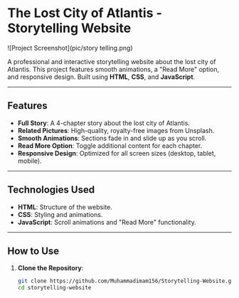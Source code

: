 # The Lost City of Atlantis - Storytelling Website

![Project Screenshot](pic/story telling.png)

A professional and interactive storytelling website about the lost city of Atlantis. This project features smooth animations, a "Read More" option, and responsive design. Built using **HTML**, **CSS**, and **JavaScript**.

---

## **Features**

- **Full Story**: A 4-chapter story about the lost city of Atlantis.
- **Related Pictures**: High-quality, royalty-free images from Unsplash.
- **Smooth Animations**: Sections fade in and slide up as you scroll.
- **Read More Option**: Toggle additional content for each chapter.
- **Responsive Design**: Optimized for all screen sizes (desktop, tablet, mobile).

---

## **Technologies Used**

- **HTML**: Structure of the website.
- **CSS**: Styling and animations.
- **JavaScript**: Scroll animations and "Read More" functionality.

---

## **How to Use**

1. **Clone the Repository**:
   ```bash
   git clone https://github.com/Muhammadimam156/Storytelling-Website.git
   cd storytelling-website
